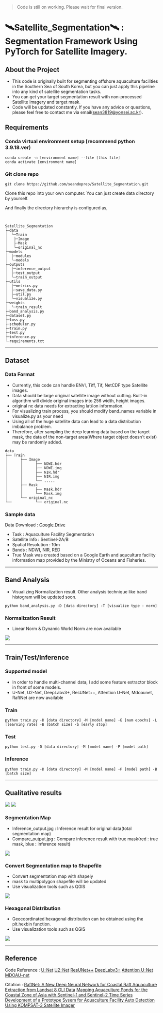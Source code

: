 > Code is still on working. Please wait for final version.

# 🛰️Satellite_Segmentation🛰️ : Segmentation Framework Using PyTorch for Satellite Imagery.

## About the Project
- This code is originally built for segmenting offshore aquaculture facilities in the Southern Sea of South Korea, but you can just apply this pipeline into any kind of satellite segmentation tasks. 
- You can get your target segmentation result with non-processed Satellite Imagery and target mask.
- Code will be updated constantly. If you have any advice or questions, please feel free to contact me via email(sean3819@yonsei.ac.kr).

## Requirements
### Conda virtual environment setup (recommend python 3.9.18.ver)
```
conda create -n [environment name] --file [this file]
conda activate [environment name]
```

### Git clone repo

```
git clone https://github.com/seandoprep/Satellite_Segmentation.git
```

Clone this repo into your own computer. You can just create data directory by yourself. 

And finally the directory hierarchy is configured as,

</br>

```
Satellite_Segmentation
├─data
│  └─Train
│   ├─Image
│   ├─Mask
│   └─original_nc
├─models
│  ├─modules
│  └─models
├─outputs
│  ├─inference_output
│  ├─test_output
│  └─train_output
├─utils
│  ├─metrics.py
│  ├─save_data.py
│  ├─util.py
│  └─visualize.py
├─weights
│  └─train_result
├─band_analysis.py
├─dataset.py
├─loss.py
├─scheduler.py
├─train.py
├─test.py
├─inference.py
└─requirements.txt
```
---

## Dataset
### Data Format
- Currently, this code can handle ENVI, Tiff, Tif, NetCDF type Satellite images. 
- Data should be large original satellite image without cutting. Built-in algorithm will divide original images into 256 width, height images.
- original nc data needs for extracting lat/lon information.
- For visualizing train process, you should modify band_names variable in visualize.py as your need
- Using all of the huge satellite data can lead to a data distribution imbalance problem. 
- Therefore, after sampling the deep learning data based on the target mask, the data of the non-target area(Where target object doesn't exist) may be randomly added.

```
data
├── Train
│      ├── Image
│      │      ├── NDWI.hdr
│      │      ├── NDWI.img
│      │      ├── NIR.hdr
│      │      ├── NIR.img
│      │      └── .....
│      ├── Mask
│      │      ├── Mask.hdr
│      │      └── Mask.img
│      └── original_nc
└──           └── original.nc

```

### Sample data
Data Download : [Google Drive](https://drive.google.com/drive/folders/1skobdYIpn0LS9YqQvlGoWnWkUhu5otas?usp=sharing)
- Task : Aquaculture Facility Segmentation
- Satellite Info : Sentinel-2A/B 
- Spatial Resolution : 10m
- Bands : NDWI, NIR, RED
- True Mask was created based on a Google Earth and aquculture facility information map provided by the Ministry of Oceans and Fisheries.

---
## Band Analysis
- Visualizing Normalization result. Other analysis technique like band histogram will be updated soon.
```
python band_analysis.py -D [data directory] -T [visualize type : norm]
```

### Normalization Result
- Linear Norm & Dynamic World Norm are now available
<img src="https://github.com/seandoprep/Satellite_Segmentation/blob/master/images/norm_result.png?raw=true">

---
## Train/Test/Inference

### Supported model
- In order to handle multi-channel data, I add some feature extractor block in front of some models. 
- U-Net, U2-Net, DeepLabv3+, ResUNet++, Attention U-Net, Mdoaunet, RaftNet are now available

### Train
```
python train.py -D [data directory] -M [model name] -E [num epochs] -L [learning rate] -B [batch size] -S [early stop]
```
### Test
```
python test.py -D [data directory] -M [model name] -P [model path]
```
### Inference
```
python train.py -D [data directory] -M [model name] -P [model path] -B [batch size]
```
---
## Qualitative results
<img src="https://github.com/seandoprep/Satellite_Segmentation/blob/master/images/result1.png?raw=true">
<img src="https://github.com/seandoprep/Satellite_Segmentation/blob/master/images/result2.png?raw=true">

### Segmentation Map
- Inference_output.jpg : Inference result for original data(total segmentation map)
- Compare_output.jpg : Compare inference result with true mask(red : true mask, blue : inference result)
<img src="https://github.com/seandoprep/Satellite_Segmentation/blob/master/images/inference_result.png?raw=true">

### Convert Segmentation map to Shapefile 
- Convert segmentation map with shapely
- mask to multipolygon shapefile will be updated
- Use visualization tools such as QGIS
<img src="https://github.com/seandoprep/Satellite_Segmentation/blob/master/images/boundary_shp.png?raw=true">


### Hexagonal Distribution
- Geocoordinated hexagonal distribution can be obtained using the plt.hexbin function.
- Use visualization tools such as QGIS
<img src="https://github.com/seandoprep/Satellite_Segmentation/blob/master/images/hexbin_distribution.png?raw=true">

---
## Reference
Code Reference : 
[U-Net](https://github.com/usuyama/pytorch-unet)
[U2-Net](https://github.com/xuebinqin/U-2-Net)
[ResUNet++](https://github.com/rishikksh20/ResUnet)
[DeepLabv3+](https://github.com/mukund-ks/DeepLabV3Plus-PyTorch)
[Attention U-Net](https://github.com/LeeJunHyun/Image_Segmentation)
[MDOAU-net](https://github.com/Jichao-Wang/MDOAU-net)

Citation :
[RaftNet: A New Deep Neural Network for Coastal Raft Aquaculture Extraction from Landsat 8 OLI Data](https://www.mdpi.com/2072-4292/14/18/4587)
[Mapping Aquaculture Ponds for the Coastal Zone of Asia with Sentinel-1 and Sentinel-2 Time Series](https://www.mdpi.com/2072-4292/14/1/153)
[Development of a Prototype Sysem for Aquaculture Facility Auto Detection Using KOMPSAT-3 Satellite Imager](http://journal.kagis.or.kr/journal/view.asp?key=3489757)